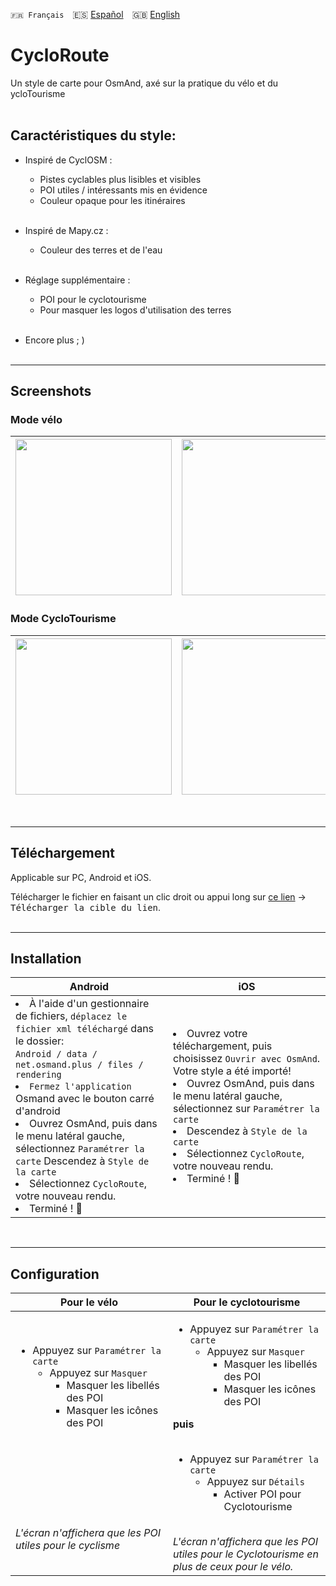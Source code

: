 `🇫🇷 Français`&emsp;🇪🇸 [Español](README_ES.md)&emsp;🇬🇧 [English](README_EN.md)

# CycloRoute

Un style de carte pour OsmAnd, axé sur la pratique du vélo et du ycloTourisme<br><br>

## Caractéristiques du style:

- Inspiré de CyclOSM : 

    - Pistes cyclables plus lisibles et visibles
    - POI utiles / intéressants mis en évidence
    - Couleur opaque pour les itinéraires<br><br>

- Inspiré de Mapy.cz :
    - Couleur des terres et de l'eau<br><br>

- Réglage supplémentaire :
    - POI pour le cyclotourisme
    - Pour masquer les logos d'utilisation des terres<br><br>
- Encore plus ; )
<br><br>

---
## Screenshots<br>
### Mode vélo
| <img src="Screenshots/CycloRoute_Cycling-1.png" width="250" /> | <img src="Screenshots/CycloRoute_Cycling-2.png" width="250" /> | <img src="Screenshots/CycloRoute_Cycling-3.png" width="250" /> |
| :-------------: | :-------------: | :-------------: |

### Mode CycloTourisme
| <img src="Screenshots/CycloRoute_Touring-1.png" width="250" /> | <img src="Screenshots/CycloRoute_Touring-2.png" width="250" /> | <img src="Screenshots/CycloRoute_Touring-3.png" width="250" /> |
| :-------------: | :-------------: | :-------------: |
<br>

---
## Téléchargement
Applicable sur PC, Android et iOS.

Télécharger le fichier en faisant un clic droit ou appui long sur [ce lien](https://github.com/Hades1503/OsmAnd_Cycling_Map/raw/main/CycloRoute.render.xml) → <kbd><samp>Télécharger la cible du lien</samp></kbd>.<br><br>

---
## Installation
<table>
    <thead>
    <tr>
        <th>Android</th>
        <th>iOS</th>
    </tr>
    </thead>
    <tbody>
    <tr>
        <td width="50%"><li> À l'aide d'un gestionnaire de fichiers, <code>déplacez le fichier xml téléchargé</code> dans le dossier:<br><code>Android / data / net.osmand.plus / files / rendering</code><br><li>  <code>Fermez l'application</code> Osmand avec le bouton carré d'android<br><li> Ouvrez OsmAnd, puis dans le menu latéral gauche, sélectionnez <code>Paramétrer la carte</code><br<li> Descendez à <code>Style de la carte</code><br> <li> Sélectionnez <code>CycloRoute</code>, votre nouveau rendu.<br><li> Terminé ! 🎉</td>
        <td><li> Ouvrez votre téléchargement, puis choisissez <code>Ouvrir avec OsmAnd</code>. Votre style a été importé!<br><li> Ouvrez OsmAnd, puis dans le menu latéral gauche, sélectionnez sur <code>Paramétrer la carte</code><br><li> Descendez à <code>Style de la carte</code><br><li> Sélectionnez <code>CycloRoute</code>, votre nouveau rendu.<br><li> Terminé ! 🎉</td>
    </tr>
    <tbody>
</table>

<br>

---
## Configuration

<table>
    <thead>
    <tr>
        <th>Pour le vélo</th>
        <th>Pour le cyclotourisme</th>
    </tr>
    </thead>
    <tbody>
    <tr>
        <td width="50%"> <ul><li>Appuyez sur <code>Paramétrer la carte</code><ul><li>Appuyez sur <code>Masquer</code><ul><li>Masquer les libellés des POI </li><li>Masquer les icônes des POI</li></ul></li></ul></li></ul> <br><br><br><br><br><br><br><em>L'écran n'affichera que les POI utiles pour le cyclisme</em></td>
        <td><ul><li>Appuyez sur <code>Paramétrer la carte</code><ul><li>Appuyez sur <code>Masquer</code><ul><li>Masquer les libellés des POI</li><li>Masquer les icônes des POI</li></ul></li></ul></li></ul> <strong>puis</strong> <br><br> <ul><li>Appuyez sur <code>Paramétrer la carte</code><ul><li>Appuyez sur <code>Détails</code> <ul><li>Activer POI pour Cyclotourisme</li></ul></li></ul></li></ul><br><em>L'écran n'affichera que les POI utiles pour le Cyclotourisme en plus de ceux pour le vélo.</em></td>
    </tr>
    <tbody>
</table>
